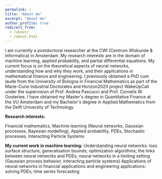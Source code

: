 ```yaml
---
permalink: /
title: "About me"
excerpt: "About me"
author_profile: true
redirect_from: 
  - /about/
  - /about.html
---
```


I am currently a postdoctoral researcher at the CWI (Centrum Wiskunde & Informatica) in Amsterdam. My research interests are in the domain of machine learning, applied probability, and partial differential equations. My current focus is on the theoretical aspects of neural networks, understanding how and why they work, and their applications in mathematical finance and engineering. I previously obtained a PhD cum laude from the University of Bologna in Financial Mathematics as part of the Marie-Curie Industrial Doctorates and Horizon2020 project WakeUpCall under the supervision of Prof. Andrea Pascucci and Prof. Cornelis W. Oosterlee. I have obtained my Master's degree in Quantitative Finance at the VU Amsterdam and my Bachelor's degree in Applied Mathematics from the Delft University of Technology. 

**Research interests:**

Financial mathematics, Machine learning (Neural networks, Gaussian processes, Bayesian modelling), Applied probability, PDEs, Stochastic processes, Interacting Particle Systems

**My current work in machine learning:**
Understanding neural networks: loss surface structure; generalisation bounds; optimization algorithms; the links between neural networks and PDEs; neural networks in a limiting setting (Gaussian process behavior, interacting particle systems)
Applications of neural networks in financial applications and engineering applications: solving PDEs; time series forecasting



